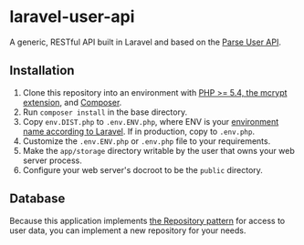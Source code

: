 laravel-user-api
================

A generic, RESTful API built in Laravel and based on the [Parse User API](https://parse.com/docs/rest#users).

## Installation

1. Clone this repository into an environment with [PHP >= 5.4, the mcrypt extension](http://laravel.com/docs/installation#server-requirements), and [Composer](https://getcomposer.org/doc/00-intro.md#installation-nix).
2. Run `composer install` in the base directory.
3. Copy `env.DIST.php` to `.env.ENV.php`, where ENV is your [environment name according to Laravel](http://laravel.com/docs/configuration#environment-configuration). If in production, copy to `.env.php`.
4. Customize the `.env.ENV.php` or `.env.php` file to your requirements.
5. Make the `app/storage` directory writable by the user that owns your web server process.
6. Configure your web server's docroot to be the `public` directory.

## Database

Because this application implements [the Repository pattern](http://bit.ly/1vvu6wz) for access to user data, you can implement a new repository for your needs.
